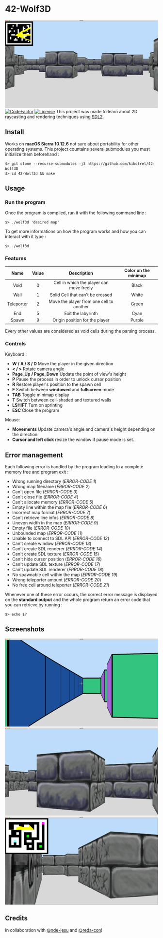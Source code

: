 # 42-Wolf3D

![Main](/screenshots/Main.png)
[![CodeFactor](https://www.codefactor.io/repository/github/kibotrel/42-wolf3d/badge)](https://www.codefactor.io/repository/github/kibotrel/png-parser) [![License](http://img.shields.io/:license-mit-blue.svg?style=flat-square)](http://badges.mit-license.org)
This project was made to learn about 2D raycasting and rendering techniques using [SDL2](https://www.libsdl.org/).

## Install

Works on **macOS Sierra 10.12.6** not sure about portability for other operating systems. This project countains several submodules you must initialize them beforehand :

```shell
$> git clone --recurse-submodules -j3 https://github.com/kibotrel/42-Wolf3D
$> cd 42-Wolf3d && make
```

## Usage
### Run the program

Once the program is compiled, run it with the following command line :
```shell
$> ./wolf3d 'desired map'
```
To get more informations on how the program works and how you can interact with it type :
```shell
$> ./wolf3d
```
### Features
Name | Value | Description | Color on the minimap
:---: | :---: | :---: | :---:
Void | 0 | Cell in which the player can move freely | Black
Wall | 1 | Solid Cell that can't be crossed | White
Teleporter | 2 | Move the player from one cell to another | Green
End | 5 | Exit the labyrinth | Cyan
Spawn | 9 | Origin position for the player | Purple

Every other values are considered as void cells during the parsing process.
### Controls

Keyboard :
* **W / A / S / D** Move the player in the given direction
* **< / >** Rotate camera angle
* **Page_Up / Page_Down** Update the point of view's height
* **P** Pause the process in order to unlock cursor position
* **R** Restore player's position to the spawn cell
* **F** Switch between **windowed** and **fullscreen** mode
* **TAB** Toggle minimap display
* **T** Switch between cell-shaded and textured walls
* **LSHIFT** Turn on sprinting
* **ESC** Close the program

Mouse:
* **Movements** Update camera's angle and camera's height depending on the direction
* **Cursor and left click** resize the window if pause mode is set.  

## Error management

Each following error is handled by the program leading to a complete memory free and program exit :
* Wrong running directory (*ERROR-CODE 1*)
* Wrong map filename (*ERROR-CODE 2*)
* Can't open file (*ERROR-CODE 3*)
* Can't close file (*ERROR-CODE 4*)
* Can't allocate memory (*ERROR-CODE 5*)
* Empty line within the map file (*ERROR-CODE 6*)
* Incorrect map format (*ERROR-CODE 7*)
* Can't retrieve line infos (*ERROR-CODE 8*)
* Uneven width in the map (*ERROR-CODE 9*)
* Empty file (*ERROR-CODE 10*)
* Unbounded map (*ERROR-CODE 11*)
* Unable to connect to SDL API (*ERROR-CODE 12*)
* Can't create window (*ERROR-CODE 13*)
* Can't create SDL renderer (*ERROR-CODE 14*)
* Can't create SDL texture (*ERROR-CODE 15*)
* Can't hide cursor position (*ERROR-CODE 16*)
* Can't update SDL texture (*ERROR-CODE 17*)
* Can't update SDL renderer (*ERROR-CODE 18*)
* No spawnable cell within the map (*ERROR-CODE 19*)
* Wrong teleporter amount (*ERROR-CODE 20*)
* No free cell around teleporter (*ERROR-CODE 21*)

Whenever one of these error occurs, the correct error message is displayed on the **standard output** and the whole program return an error code that you can retrieve by running :
```shell
$> echo $?
```

## Screenshots

![1](/screenshots/01.png)
![0](/screenshots/00.png)
![2](/screenshots/02.png)

## Credits

In collaboration with [@nde-jesu](https://github.com/nde-jesu) and [@reda-con](https://github.com/RemiDC)!
